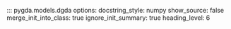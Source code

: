 ::: pygda.models.dgda
    options:
      docstring_style: numpy
      show_source: false
      merge_init_into_class: true
      ignore_init_summary: true
      heading_level: 6
